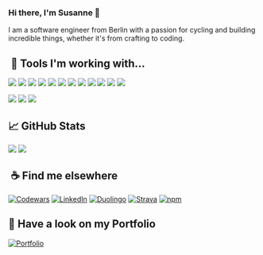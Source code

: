 ### Hi there, I'm Susanne 👋

I am a software engineer from Berlin with a passion for cycling and building incredible things, whether it's from crafting to coding.

##  🔨 Tools I'm working with...

![](https://img.shields.io/badge/Vite-informational?style=flat&logo=Vite&logoColor=ColorName&color=black)
![](https://img.shields.io/badge/React.js-informational?style=flat&logo=React&logoColor=ColorName&color=black)
![](https://img.shields.io/badge/JavaScript-informational?style=flat&logo=JavaScript&logoColor=ColorName&color=black)
![](https://img.shields.io/badge/TypeScript-informational?style=flat&logo=TypeScript&logoColor=ColorName&color=black)
![](https://img.shields.io/badge/MongoDB-informational?style=flat&logo=MongoDB&logoColor=ColorName&color=black)
![](https://img.shields.io/badge/Express-informational?style=flat&logo=Express&logoColor=ColorName&color=black)
![](https://img.shields.io/badge/HTML5-informational?style=flat&logo=HTML5&logoColor=ColorName&color=black)
![](https://img.shields.io/badge/CSS3-informational?style=flat&logo=CSS3&logoColor=ColorName&color=black)
![](https://img.shields.io/badge/Axios-informational?style=flat&logo=Axios&logoColor=ColorName&color=black)
![](https://img.shields.io/badge/Figma-informational?style=flat&logo=Figma&logoColor=ColorName&color=black)
![](https://img.shields.io/badge/npm-informational?style=flat&logo=npm&logoColor=ColorName&color=black)
![](https://img.shields.io/badge/python-informational?style=flat&logo=python&logoColor=ColorName&color=black)

![](https://img.shields.io/badge/TailwindCSS-informational?style=flat&logo=Tailwindcss&logoColor=ColorName&color=black)
![](https://img.shields.io/badge/Swift-informational?style=flat&logo=Swift&logoColor=ColorName&color=black)
![](https://img.shields.io/badge/Wordpress-informational?style=flat&logo=Wordpress&logoColor=ColorName&color=black)

## 📈 GitHub Stats

![](http://github-profile-summary-cards.vercel.app/api/cards/stats?username=justArale&theme=react) ![](http://github-profile-summary-cards.vercel.app/api/cards/repos-per-language?username=justArale&theme=react)

##  ☕️ Find me elsewhere

[![Codewars](https://www.codewars.com/users/justArale/badges/micro)](https://www.codewars.com/users/justArale)
[![LinkedIn](https://img.shields.io/badge/LinkedIn-informational?style=flat&logo=LinkedIn&logoColor=ColorName&color=black)](https://www.linkedin.com/in/s-kuechler-fullstack-dev/)
[![Duolingo](https://img.shields.io/badge/Duolingo-informational?style=flat&logo=Duolingo&logoColor=ColorName&color=black)](https://www.duolingo.com/profile/JustArale)
[![Strava](https://img.shields.io/badge/Strava-informational?style=flat&logo=Strava&logoColor=ColorName&color=black)](https://www.strava.com/athletes/69940846)
[![npm](https://img.shields.io/badge/npm-informational?style=flat&logo=npm&logoColor=ColorName&color=black)](https://www.npmjs.com/~just1arale)

## 🚀 Have a look on my Portfolio

[![Portfolio](https://arale-portfolio.netlify.app/icons/icon.svg)](https://arale-portfolio.netlify.app)

<!--
**justArale/justArale** is a ✨ _special_ ✨ repository because its `README.md` (this file) appears on your GitHub profile.

Here are some ideas to get you started:

- 🔭 I’m currently working on ...
- 🌱 I’m currently learning ...
- 👯 I’m looking to collaborate on ...
- 🤔 I’m looking for help with ...
- 💬 Ask me about ...
- 📫 How to reach me: ...
- 😄 Pronouns: ...
- ⚡ Fun fact: ...
-->
